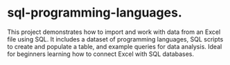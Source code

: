 # sql-programming-languages.
This project demonstrates how to import and work with data from an Excel file using SQL. It includes a dataset of programming languages, SQL scripts to create and populate a table, and example queries for data analysis. Ideal for beginners learning how to connect Excel with SQL databases.
